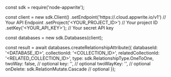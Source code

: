 const sdk = require('node-appwrite');

const client = new sdk.Client()
    .setEndpoint('https://<REGION>.cloud.appwrite.io/v1') // Your API Endpoint
    .setProject('<YOUR_PROJECT_ID>') // Your project ID
    .setKey('<YOUR_API_KEY>'); // Your secret API key

const databases = new sdk.Databases(client);

const result = await databases.createRelationshipAttribute({
    databaseId: '<DATABASE_ID>',
    collectionId: '<COLLECTION_ID>',
    relatedCollectionId: '<RELATED_COLLECTION_ID>',
    type: sdk.RelationshipType.OneToOne,
    twoWay: false, // optional
    key: '', // optional
    twoWayKey: '', // optional
    onDelete: sdk.RelationMutate.Cascade // optional
});
